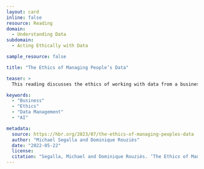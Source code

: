 ```yaml
---
layout: card
inline: false
resource: Reading
domain:
  - Understanding Data
subdomain:
  - Acting Ethically with Data

sample_resource: false

title: "The Ethics of Managing People’s Data"

teaser: >
  This reading discusses the ethics of working with data from a business perspective and describes 5 key principles of ethical data handling: provenance, purpose, protection, privacy, and preparation.

keywords:
  - "Business"
  - "Ethics"
  - "Data Management"
  - "AI"

metadata:
  source: https://hbr.org/2023/07/the-ethics-of-managing-peoples-data
  author: "Michael Segalla and Dominique Rouziès"
  date: "2022-05-22"
  license: 
  citation: "Segalla, Michael and Dominique Rouziès. ‘The Ethics of Managing People’s Data.’ Harvard Business Review. 01 July 2023. https://hbr.org/2023/07/the-ethics-of-managing-peoples-data. Accessed on 26 July 2024."
---
```

